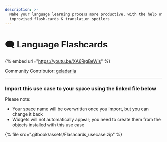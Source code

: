 ```yaml
---
description: >-
  Make your language learning process more productive, with the help of
  improvised flash-cards & translation spoilers
---
```


# 🗨 Language Flashcards

{% embed url="https://youtu.be/XA6RrgBeWis" %}

Community Contributor: [geladariia](https://community.anytype.io/u/geladariia/summary)&#x20;

***

### Import this use case to your space using the linked file below

Please note:

* Your space name will be overwritten once you import, but you can change it back
* Widgets will not automatically appear; you need to create them from the objects installed with this use case

{% file src=".gitbook/assets/Flashcards_usecase.zip" %}
